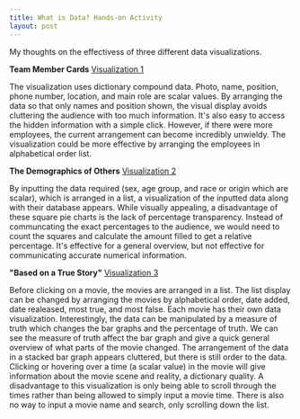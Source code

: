 ```yaml
---
title: What is Data? Hands-on Activity
layout: post
---
```

My thoughts on the effectivess of three different data visualizations.

**Team Member Cards** [Visualization 1](https://codepen.io/oncomouse/full/xxVEWzR)

The visualization uses dictionary compound data. Photo, name, position, phone number, location, and main role are scalar values. By arranging the data so that only names and position shown, the visual display avoids cluttering the audience with too much information. It's also easy to access the hidden information with a simple click. However, if there were more employees, the current arrangement can become incredibly unwieldy. The visualization could be more effective by arranging the employees in alphabetical order list. 

**The Demographics of Others** [Visualization 2](https://flowingdata.com/2018/01/23/the-demographics-of-others/)

By inputting the data required (sex, age group, and race or origin which are scalar), which is arranged in a list, a visualization of the inputted data along with their database appears. While visually appealing, a disadvantage of these square pie charts is the lack of percentage transparency. Instead of communcating the exact percentages to the audience, we would need to count the squares and calculate the amount filled to get a relative percentage. It's effective for a general overview, but not effective for communicating accurate numerical information.

**"Based on a True Story"** [Visualization 3](https://informationisbeautiful.net/visualizations/based-on-a-true-true-story/)

Before clicking on a movie, the movies are arranged in a list. The list display can be changed by arranging the movies by alphabetical order, date added, date realeased, most true, and most false. Each movie has their own data visualization. Interestingly, the data can be manipulated by a measure of truth which changes the bar graphs and the percentage of truth. We can see the measure of truth affect the bar graph and give a quick general overview of what parts of the movie changed. The arrangement of the data in a stacked bar graph appears cluttered, but there is still order to the data. Clicking or hovering over a time (a scalar value) in the movie will give information about the movie scene and reality, a dictionary quality. A disadvantage to this visualization is only being able to scroll through the times rather than being allowed to simply input a movie time. There is also no way to input a movie name and search, only scrolling down the list.

